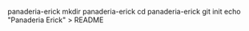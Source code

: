 panaderia-erick
mkdir panaderia-erick
cd panaderia-erick
git init
echo "Panaderia Erick" > README


